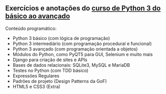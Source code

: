 ## Exercícios e anotações do [curso de Python 3 do básico ao avançado](https://www.udemy.com/course/python-3-do-zero-ao-avancado/)


Conteúdo programático:

- Python 3 básico (com lógica de programação)
- Python 3 intermediário (com programação procedural e funcional)
- Python 3 avançado (com programação orientada a objetos)
- Módulos do Python, como PyQT5 para GUI, Selenium e muito mais
- Django para criação de sites e APIs
- Bases de dados relacionais: SQLite3, MySQL e MariaDB
- Testes no Python (com TDD básico)
- Expressões Regulares
- Padrões de projeto (Design Patterns da GoF)
- HTML5 e CSS3 (Extra)